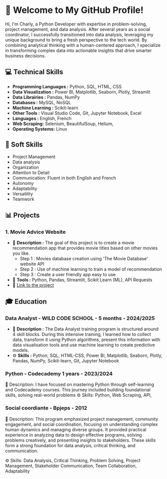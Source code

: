 # 👋 Welcome to My GitHub Profile!

Hi, I'm Charly, a Python Developer with expertise in problem-solving, project management, and data analysis.
After several years as a social coordinator, I successfully transitioned into data analysis, leveraging my unique background to bring a fresh perspective to the tech world. By combining analytical thinking with a human-centered approach, I specialize in transforming complex data into actionable insights that drive smarter business decisions.

## 💻 Technical Skills

- **Programming Languages :** Python, SQL, HTML, CSS
- **Data Visualization :** Power BI, Matplotlib, Seaborn, Plotly, Streamlit
- **Data Librairies :** Pandas, NumPy
- **Databases :** MySQL, NoSQL
- **Machine Learning :** Scikit-learn
- **Other Tools :** Visual Studio Code, Git, Jupyter Notebook, Excel
- **Languages :** English, French
- **Web Scraping:** Selenium, BeautifulSoup, Helium,
- **Operating Systems:** Linux 

## 🤝 Soft Skills

- Project Management
- Data analysis
- Organization
- Attention to Detail
- Communication: Fluent in both English and French
- Autonomy
- Adaptability
- Versatility
- Teamwork

## 📊 Projects

### 1. Movie Advice Website

- 📄 **Description :** The goal of this project is to create a movie recommendation app that provides movie titles based on other movies you like.
  -  Step 1 : Movies database creation using 'The Movie Database' website API
  -  Step 2 : Use of machine learning to train a model of recommendation
  -  Step 3 : Create a user friendly app easy to use
- 🔧 **Tools :** Python, Pandas, Streamlit, Scikit Learn (ML), API Requests
- 🌟 [Link to the project]((https://wildflix-projet.streamlit.app/))


## 🎓 Education 

### Data Analyst - WILD CODE SCHOOL - 5 months - 2024/2025

- 📄 **Description :** The Data Analyst training program is structured around 4 skill blocks. During this intensive training, I learned how to collect data, transform it using Python algorithms, present this information with data visualisation tools and use machine learning to create predictive models.
- ⚙ **Skills :** Python, SQL, HTML-CSS, Power BI, Matplotlib, Seaborn, Plotly, Pandas, NumPy, Scikit-learn, Git, Jupyter Notebook

### Python - Codecademy 1 years - 2023/2024

📄 Description: I have focused on mastering Python through self-learning and Codecademy courses. This journey included building foundational skills, solving real-world problems
⚙ Skills: Python, Web Scraping, API, 

### Social coordiante - Bpjeps - 2012

📄 Description: This program emphasized project management, community engagement, and social coordination, focusing on understanding complex human dynamics and managing diverse groups. It provided practical experience in analyzing data to design effective programs, solving problems creatively, and presenting insights to stakeholders. These skills form a strong foundation for data analysis, critical thinking, and communication.

⚙ Skills: Data Analysis, Critical Thinking, Problem Solving, Project Management, Stakeholder Communication, Team Collaboration, Adaptability
